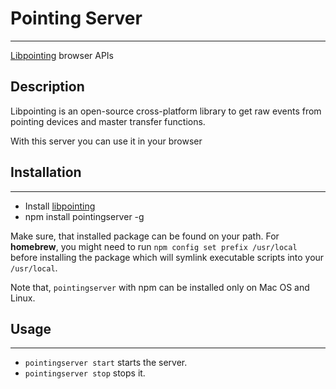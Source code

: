 # Pointing Server

---

[Libpointing](http://libpointing.org) browser APIs

## Description

Libpointing is an open-source cross-platform library to get raw events from pointing devices and master transfer functions.

With this server you can use it in your browser

## Installation

---

* Install [libpointing](http://libpointing.org)
* npm install pointingserver -g

Make sure, that installed package can be found on your path.
For **homebrew**, you might need to run
`npm config set prefix /usr/local` before installing the package which will symlink executable scripts into your `/usr/local`.

Note that, `pointingserver` with npm can be installed only on Mac OS and Linux.

## Usage

---

* `pointingserver start` starts the server.
* `pointingserver stop` stops it.
